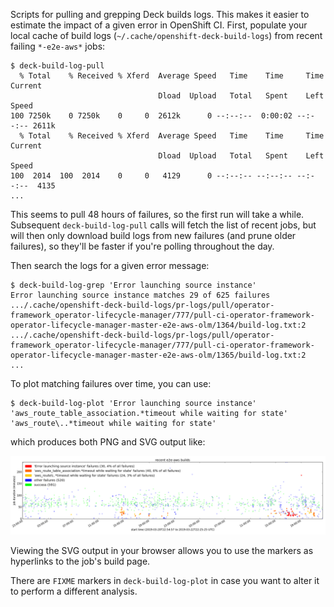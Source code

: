 Scripts for pulling and grepping Deck builds logs.
This makes it easier to estimate the impact of a given error in OpenShift CI.
First, populate your local cache of build logs (`~/.cache/openshift-deck-build-logs`) from recent failing `*-e2e-aws*` jobs:

```console
$ deck-build-log-pull
  % Total    % Received % Xferd  Average Speed   Time    Time     Time  Current
                                 Dload  Upload   Total   Spent    Left  Speed
100 7250k    0 7250k    0     0  2612k      0 --:--:--  0:00:02 --:--:-- 2611k
  % Total    % Received % Xferd  Average Speed   Time    Time     Time  Current
                                 Dload  Upload   Total   Spent    Left  Speed
100  2014  100  2014    0     0   4129      0 --:--:-- --:--:-- --:--:--  4135
...
```

This seems to pull 48 hours of failures, so the first run will take a while.
Subsequent `deck-build-log-pull` calls will fetch the list of recent jobs, but will then only download build logs from new failures (and prune older failures), so they'll be faster if you're polling throughout the day.

Then search the logs for a given error message:

```console
$ deck-build-log-grep 'Error launching source instance'
Error launching source instance matches 29 of 625 failures
.../.cache/openshift-deck-build-logs/pr-logs/pull/operator-framework_operator-lifecycle-manager/777/pull-ci-operator-framework-operator-lifecycle-manager-master-e2e-aws-olm/1364/build-log.txt:2
.../.cache/openshift-deck-build-logs/pr-logs/pull/operator-framework_operator-lifecycle-manager/777/pull-ci-operator-framework-operator-lifecycle-manager-master-e2e-aws-olm/1365/build-log.txt:2
...
```

To plot matching failures over time, you can use:

```console
$ deck-build-log-plot 'Error launching source instance' 'aws_route_table_association.*timeout while waiting for state' 'aws_route\..*timeout while waiting for state'
```

which produces both PNG and SVG output like:

![](deck-build-log.png)

Viewing the SVG output in your browser allows you to use the markers as hyperlinks to the job's build page. 

There are `FIXME` markers in `deck-build-log-plot` in case you want to alter it to perform a different analysis.
